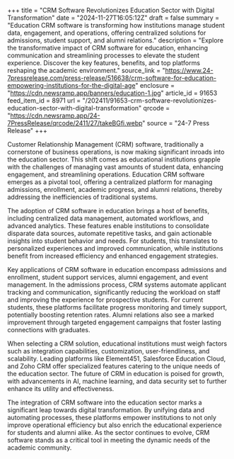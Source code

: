 +++
title = "CRM Software Revolutionizes Education Sector with Digital Transformation"
date = "2024-11-27T16:05:12Z"
draft = false
summary = "Education CRM software is transforming how institutions manage student data, engagement, and operations, offering centralized solutions for admissions, student support, and alumni relations."
description = "Explore the transformative impact of CRM software for education, enhancing communication and streamlining processes to elevate the student experience. Discover the key features, benefits, and top platforms reshaping the academic environment."
source_link = "https://www.24-7pressrelease.com/press-release/516638/crm-software-for-education-empowering-institutions-for-the-digital-age"
enclosure = "https://cdn.newsramp.app/banners/education-1.jpg"
article_id = 91653
feed_item_id = 8971
url = "/202411/91653-crm-software-revolutionizes-education-sector-with-digital-transformation"
qrcode = "https://cdn.newsramp.app/24-7PressRelease/qrcode/2411/27/takeBGfi.webp"
source = "24-7 Press Release"
+++

<p>Customer Relationship Management (CRM) software, traditionally a cornerstone of business operations, is now making significant inroads into the education sector. This shift comes as educational institutions grapple with the challenges of managing vast amounts of student data, enhancing engagement, and streamlining operations. Education CRM software emerges as a pivotal tool, offering a centralized platform for managing admissions, enrollment, academic progress, and alumni relations, thereby addressing the inefficiencies of traditional systems.</p><p>The adoption of CRM software in education brings a host of benefits, including centralized data management, automated workflows, and advanced analytics. These features enable institutions to consolidate disparate data sources, automate repetitive tasks, and gain actionable insights into student behavior and needs. For students, this translates to personalized experiences and improved communication, while institutions benefit from increased efficiency and enhanced engagement strategies.</p><p>Key applications of CRM software in education encompass admissions and enrollment, student support services, alumni engagement, and event management. In the admissions process, CRM systems automate applicant tracking and communication, significantly reducing the workload on staff and improving the experience for prospective students. For current students, these platforms facilitate progress monitoring and timely support, potentially boosting retention rates. Alumni relations also see a marked improvement through targeted engagement campaigns that foster lasting connections with graduates.</p><p>When selecting a CRM solution, educational institutions must weigh factors such as integration capabilities, customization, user-friendliness, and scalability. Leading platforms like Element451, Salesforce Education Cloud, and Zoho CRM offer specialized features catering to the unique needs of the education sector. The future of CRM in education is poised for growth, with advancements in AI, machine learning, and data security set to further enhance its utility and effectiveness.</p><p>The integration of CRM software into the education sector marks a significant leap towards digital transformation. By unifying data and automating processes, these platforms empower institutions to not only improve operational efficiency but also enrich the educational experience for students and alumni alike. As the sector continues to evolve, CRM software stands as a critical tool in meeting the dynamic needs of the academic community.</p>
